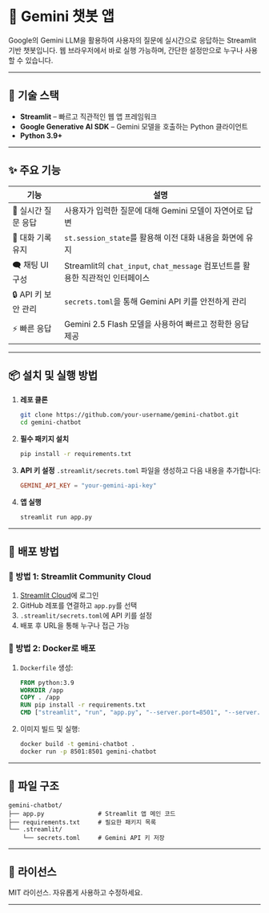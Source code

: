 # 💬 Gemini 챗봇 앱

Google의 Gemini LLM을 활용하여 사용자의 질문에 실시간으로 응답하는 Streamlit 기반 챗봇입니다. 웹 브라우저에서 바로 실행 가능하며, 간단한 설정만으로 누구나 사용할 수 있습니다.

---

## 🧰 기술 스택

- **Streamlit** – 빠르고 직관적인 웹 앱 프레임워크
- **Google Generative AI SDK** – Gemini 모델을 호출하는 Python 클라이언트
- **Python 3.9+**

---

## ✨ 주요 기능

| 기능 | 설명 |
|------|------|
| 💬 실시간 질문 응답 | 사용자가 입력한 질문에 대해 Gemini 모델이 자연어로 답변 |
| 🧠 대화 기록 유지 | `st.session_state`를 활용해 이전 대화 내용을 화면에 유지 |
| 🗨️ 채팅 UI 구성 | Streamlit의 `chat_input`, `chat_message` 컴포넌트를 활용한 직관적인 인터페이스 |
| 🔒 API 키 보안 관리 | `secrets.toml`을 통해 Gemini API 키를 안전하게 관리 |
| ⚡ 빠른 응답 | Gemini 2.5 Flash 모델을 사용하여 빠르고 정확한 응답 제공 |

---

## 📦 설치 및 실행 방법

1. **레포 클론**
   ```bash
   git clone https://github.com/your-username/gemini-chatbot.git
   cd gemini-chatbot
   ```

2. **필수 패키지 설치**
   ```bash
   pip install -r requirements.txt
   ```

3. **API 키 설정**
   `.streamlit/secrets.toml` 파일을 생성하고 다음 내용을 추가합니다:

   ```toml
   GEMINI_API_KEY = "your-gemini-api-key"
   ```

4. **앱 실행**
   ```bash
   streamlit run app.py
   ```

---

## 🚀 배포 방법

### 🔧 방법 1: Streamlit Community Cloud

1. [Streamlit Cloud](https://streamlit.io/cloud)에 로그인
2. GitHub 레포를 연결하고 `app.py`를 선택
3. `.streamlit/secrets.toml`에 API 키를 설정
4. 배포 후 URL을 통해 누구나 접근 가능

### 🐳 방법 2: Docker로 배포

1. `Dockerfile` 생성:

   ```Dockerfile
   FROM python:3.9
   WORKDIR /app
   COPY . /app
   RUN pip install -r requirements.txt
   CMD ["streamlit", "run", "app.py", "--server.port=8501", "--server.address=0.0.0.0"]
   ```

2. 이미지 빌드 및 실행:

   ```bash
   docker build -t gemini-chatbot .
   docker run -p 8501:8501 gemini-chatbot
   ```

---

## 📁 파일 구조

```
gemini-chatbot/
├── app.py               # Streamlit 앱 메인 코드
├── requirements.txt     # 필요한 패키지 목록
└── .streamlit/
    └── secrets.toml     # Gemini API 키 저장
```

---

## 📄 라이선스

MIT 라이선스. 자유롭게 사용하고 수정하세요.

---


